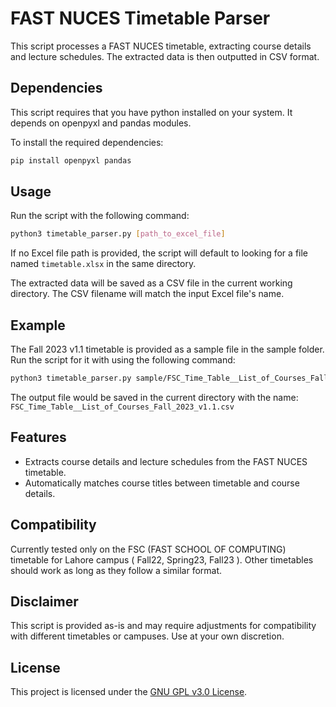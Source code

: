 # FAST NUCES Timetable Parser

This script processes a FAST NUCES timetable, extracting course
details and lecture schedules. The extracted data is then
outputted in CSV format.

## Dependencies

This script requires that you have python installed on your
system. It depends on openpyxl and pandas modules.

To install the required dependencies:

```bash
pip install openpyxl pandas
```

## Usage

Run the script with the following command:

```bash
python3 timetable_parser.py [path_to_excel_file]
```

If no Excel file path is provided, the script will default to
looking for a file named `timetable.xlsx` in the same
directory.

The extracted data will be saved as a CSV file in the current
working directory. The CSV filename will match the input
Excel file's name.

## Example

The Fall 2023 v1.1 timetable is provided as a sample file in the
sample folder. Run the script for it with using the following
command:

```bash
python3 timetable_parser.py sample/FSC_Time_Table__List_of_Courses_Fall_2023_v1.1.xlsx
```

The output file would be saved in the current directory with the
name: `FSC_Time_Table__List_of_Courses_Fall_2023_v1.1.csv`

## Features

- Extracts course details and lecture schedules from the FAST
  NUCES timetable.
- Automatically matches course titles between timetable and
  course details.

## Compatibility

Currently tested only on the FSC (FAST SCHOOL OF COMPUTING)
timetable for Lahore campus ( Fall22, Spring23, Fall23 ).
Other timetables should work as long as they follow a similar
format.

## Disclaimer

This script is provided as-is and may require adjustments for
compatibility with different timetables or campuses.
Use at your own discretion.

## License

This project is licensed under the [GNU GPL v3.0 License](LICENSE).
